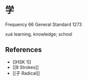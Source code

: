# 学
Frequency 66
General Standard 1273

xué
learning, knowledge; school

## References
- [[HSK 1]]
- [[8 Strokes]]
- [[子 Radical]]